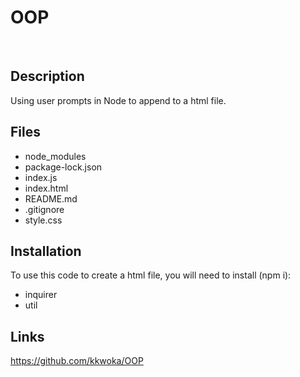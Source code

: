# OOP
  ​
## Description
Using user prompts in Node to append to a html file.
​
## Files
* node_modules
* package-lock.json
* index.js
* index.html
* README.md
* .gitignore
* style.css

## Installation
To use this code to create a html file, you will need to install (npm i):
* inquirer
* util
​
​
## Links
https://github.com/kkwoka/OOP